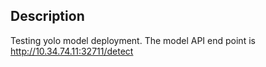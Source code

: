 ## Description

Testing yolo model deployment. The model API end point is http://10.34.74.11:32711/detect
